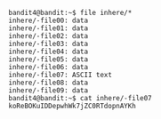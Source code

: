     bandit4@bandit:~$ file inhere/*
    inhere/-file00: data
    inhere/-file01: data
    inhere/-file02: data
    inhere/-file03: data
    inhere/-file04: data
    inhere/-file05: data
    inhere/-file06: data
    inhere/-file07: ASCII text
    inhere/-file08: data
    inhere/-file09: data
    bandit4@bandit:~$ cat inhere/-file07
    koReBOKuIDDepwhWk7jZC0RTdopnAYKh
